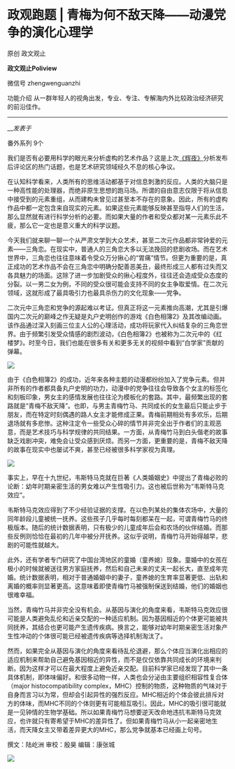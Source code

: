 

#  政观跑题 | 青梅为何不敌天降——动漫党争的演化心理学

原创 政文观止 

**政文观止Poliview** 

微信号 zhengwenguanzhi

功能介绍 从一群年轻人的视角出发，专业、专注、专解海内外比较政治经济研究的前沿佳作。

____

___发表于_

番外系列 9个

我们是否有必要用科学的眼光来分析虚构的艺术作品？这是上次[《辉夜》](http://mp.weixin.qq.com/s?__biz=MzI5ODY0MTQ1OA==&mid=2247488431&idx=1&sn=64748bae066582d5914f161faecc0db5&chksm=eca3e2f2dbd46be407ca2d8c75a9bda7529289e785aca39515d22be5e5c9c9b428e2e493ae88&scene=21#wechat_redirect)分析发布后评论区的热门话题，也是艺术研究领域经久不息的核心争议。

  

在认知科学看来，人类所有的思维活动都基于对信息刺激的反应。人类的大脑只是一种高性能的处理器，而绝非原生思想的跑马场。所谓的自由意志仅限于将从信息中接受到的元素重组，从而建构未曾见过甚至本不存在的意象。因此，所有的虚构作品中都一定包含来自现实的元素。如果这些元素能够反映甚至指导人们的生活，那么显然就有进行科学分析的必要。而如果大量的作者和受众都对某一元素乐此不疲，那么它一定也是意义重大的科学议题。

  

今天我们就来聊一聊一个从严肃文学到大众艺术，甚至二次元作品都非常钟爱的元素——三角恋。在现实中，普通人的三角恋大多以无法挽回的悲剧收场。而在艺术世界中，三角恋也往往意味着令受众万分揪心的“胃痛”情节。但更为重要的是，真正成功的艺术作品不会在三角恋中明确分配善恶美丑，最终形成三人都有过失而又各具魅力的场面。这除了进一步加剧受众的揪心程度外，往往还会造成受众态度的分裂。以一男二女为例，不同的受众很可能会支持不同的女主争取爱情。在二次元领域，这就形成了最具吸引力也最具杀伤力的文化现象——党争。

  

二次元中三角恋和党争的源起难以考证。但真正将这一元素推向高潮，尤其是引爆国内二次元的巅峰之作无疑是丸户史明创作的游戏《白色相簿2》及其改编动画。该作品通过深入刻画三位主人公的心理活动，成功将玩家代入纠结复杂的三角恋世界。由于频繁引发受众情感的剧烈波动，《白色相簿2》也被称为二次元中的《红楼梦》。时至今日，我们也能在很多有关和更多无关的视频中看到“白学家”贡献的弹幕。

![](/images/162/2.png)

由于《白色相簿2》的成功，近年来各种主题的动漫都纷纷加入了党争元素。但并非所有的作者都具备丸户史明的功力，动漫中的党争往往会导致各个女主的标签化和刻板印象，男女主的感情发展也往往沦为模板化的套路。其中，最频繁出现的套路就是“青梅不敌天降”。也即，与男主青梅竹马、共同成长的女生最后只能止步于朋友，而在特定时刻偶遇的路人女主才能修成正果。青梅前期相处有多欢乐，后期退场就有多悲惨。这种注定令一些受众心碎的情节并非完全出于作者们的主观恶意，而是艺术技巧与科学规律的共同结果。一方面，从青梅竹马到白头偕老的故事缺乏戏剧冲突，难免会让受众感到厌烦。而另一方面，更重要的是，青梅不敌天降的故事在现实中也屡试不爽，甚至已经被很多科学家视为真理。

![](/images/162/3.png)

事实上，早在十九世纪，韦斯特马克就在巨著《人类婚姻史》中提出了青梅必败的论断：幼年时期亲密生活的男女难以产生性吸引力。这也被后世称为“韦斯特马克效应”。

  

韦斯特马克效应得到了不少经验证据的支撑。在以色列某处的集体农场中，大量的同年龄段儿童被统一抚养。这些孩子几乎每时每刻都呆在一起，可谓青梅竹马的终极版本。随后的统计数据表明，只有极少的儿童成年后会和农场的伙伴结婚。而那些反例则恰恰在最初的几年中被分开抚养。这似乎说明，青梅竹马开始得越早，悲剧的可能性就越大。

  

此外，还有学者专门研究了中国台湾地区的童婚（童养媳）现象。童婚中的女孩在极小的时候就被送往男方家庭抚养，然后和自己未来的丈夫一起长大，直至成年完婚。统计数据表明，相对于普通婚姻中的妻子，童养媳的生育率显著更低、出轨和离婚的概率则显著更高。这意味着即使青梅竹马被强制保送到结婚，他们的婚姻也很难幸福。

  

当然，青梅竹马并非完全没有机会。从基因与演化的角度来看，韦斯特马克效应很可能是人类避免乱伦和近亲交配的一种适应机制。因为基因相近的个体更可能被共同抚养，其结合也更可能产生遗传疾病。换言之，能够对幼年时期亲密生活对象产生性冲动的个体很可能已经被遗传疾病等选择机制淘汰了。

  

然而，如果完全从基因与演化的角度来看待乱伦退避，那么个体应当演化出相应的适应机制来帮助自己避免基因相近的异性，而不是仅仅依靠共同成长的环境来判断。因为这样才可以在最大程度上避免近亲交配。目前科学家已经发现了其中一条具体机制，即体味偏好。和很多动物一样，人类也会分泌由主要组织相容性复合体（major
histocompatibility
complex，MHC）控制的物质，这种物质的气味对于自身而言习以为常，但却会引起异性的强烈反应。MHC相近的个体会彼此排斥对方的体味，而MHC不同的个体则更有可能相互吸引。因此，MHC的吸引很可能就是一见钟情的生物学基础。所以如果青梅竹马想要逆天改命地违抗韦斯特马克效应，也许就只有寄希望于MHC的差异性了。但如果青梅竹马从小一起亲密地生活，而天降女主又带着差异更大的MHC，那么党争就基本已经画上句号。

  

撰文：陆屹洲 审校：殷昊 编辑：康张城

  

![](/images/162/4.jpeg)

  

